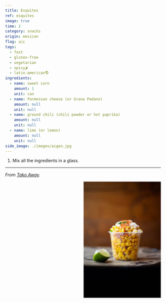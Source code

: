 ```yaml
---
title: Esquites
ref: esquites
image: true
time: 2
category: snacks
origin: mexican
flag: 🇲🇽
tags:
  - fast
  - gluten-free
  - vegetarian
  - spicy🌶️
  - latin-american🌎
ingredients:
  - name: sweet corn
    amount: 1
    unit: can
  - name: Parmessan cheese (or Grana Padano)
    amount: null
    unit: null
  - name: ground chili (chili powder or hot paprika)
    amount: null
    unit: null
  - name: lime (or lemon)
    amount: null
    unit: null
side_image: ./images/aigen.jpg
---
```


1. Mix all the ingredients in a glass.

---

_From [Tako Away](https://www.tako-away.es/)._

<img src="images/esquites.jpg" style="width:250px; float:right;"/>